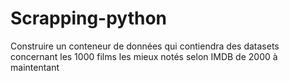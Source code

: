 # Scrapping-python
Construire un conteneur de données qui contiendra des datasets concernant les 1000 films les mieux notés selon IMDB de 2000 à maintentant
